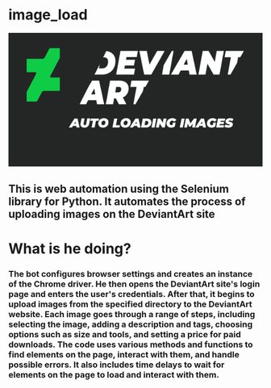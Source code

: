 # image_load
![Иллюстрация к проекту](https://github.com/FelixWixizzz/image_load/blob/main/DEVIANTART.png)
## This is web automation using the Selenium library for Python. It automates the process of uploading images on the DeviantArt site

# What is he doing?
### The bot configures browser settings and creates an instance of the Chrome driver. He then opens the DeviantArt site's login page and enters the user's credentials. After that, it begins to upload images from the specified directory to the DeviantArt website. Each image goes through a range of steps, including selecting the image, adding a description and tags, choosing options such as size and tools, and setting a price for paid downloads. The code uses various methods and functions to find elements on the page, interact with them, and handle possible errors. It also includes time delays to wait for elements on the page to load and interact with them.

